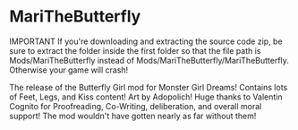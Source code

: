 # MariTheButterfly
IMPORTANT
If you're downloading and extracting the source code zip, be sure to extract the folder inside the first folder so that the file path is Mods/MariTheButterfly instead of Mods/MariTheButterfly/MariTheButterfly. Otherwise your game will crash!

The release of the Butterfly Girl mod for Monster Girl Dreams! Contains lots of Feet, Legs, and Kiss content!
Art by Adopolich!
Huge thanks to Valentin Cognito for Proofreading, Co-Writing, deliberation, and overall moral support! The mod wouldn't have gotten nearly as far without them!

